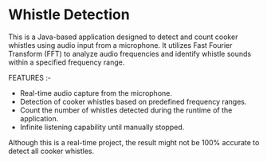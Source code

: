 # Whistle Detection
This is a Java-based application designed to detect and count cooker whistles using audio input from a microphone. It utilizes Fast Fourier Transform (FFT) to analyze audio frequencies and identify whistle sounds within a specified frequency range.

FEATURES :-
- Real-time audio capture from the microphone.
- Detection of cooker whistles based on predefined frequency ranges.
- Count the number of whistles detected during the runtime of the application.
- Infinite listening capability until manually stopped.

Although this is a real-time project, the result might not be 100% accurate to detect all cooker whistles. 
